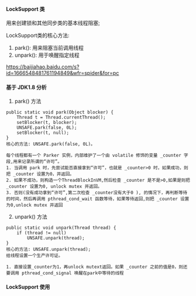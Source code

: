 #### LockSupport 类
用来创建锁和其他同步类的基本线程阻塞;

LockSupport类的核心方法:
1. park(): 用来阻塞当前调用线程
2. unpark(): 用于唤醒指定线程

https://baijiahao.baidu.com/s?id=1666548481761194849&wfr=spider&for=pc

#### 基于 JDK1.8 分析
1. park() 方法
````
public static void park(Object blocker) {
    Thread t = Thread.currentThread();
    setBlocker(t, blocker);
    UNSAFE.park(false, 0L);
    setBlocker(t, null);
}
核心的方法: UNSAFE.park(false, 0L)。

每个线程都有一个 Parker 实例，内部维护了一个由 volatile 修饰的变量 _counter 字段,用来记录所谓的“许可”。
1. 当调用 park 时，先尝试能否直接拿到“许可”，也就是 _counter>0 时，如果成功，则把 _counter 设置为0，并返回。
2. 如果不成功，则构造一个ThreadBlockInVM,然后检查 _counter 是不是>0,如果是则把 _counter 设置为0, unlock mutex 并返回。
3. 否则(没有成功拿到“许可”,第二次检查 _counter没有大于0 ), 的情况下，再判断等待的时间，然后再调用 pthread_cond_wait 函数等待，如果等待返回,则把 _counter 设置为0,unlock mutex 并返回

````
2. unpark() 方法
````
public static void unpark(Thread thread) {
    if (thread != null)
        UNSAFE.unpark(thread);
}
核心的方法: UNSAFE.unpark(thread);
给线程设置一个生产许可证。

1. 直接设置_counter为1，再unlock mutext返回。如果 _counter 之前的值是0，则还要调用 pthread_cond_signal 唤醒在park中等待的线程

````
#### LockSupport 使用

